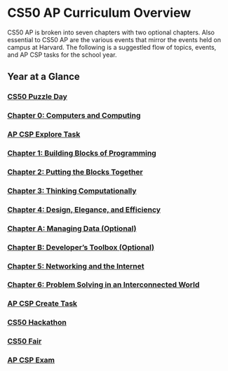 # CS50 AP Curriculum Overview

CS50 AP is broken into seven chapters with two optional chapters.  Also essential to CS50 AP are the various events that mirror the events held on campus at Harvard.  The following is a suggestled flow of topics, events, and AP CSP tasks for the school year.

## Year at a Glance
### [CS50 Puzzle Day](brokt)
### [Chapter 0: Computers and Computing](brokt)
### [AP CSP Explore Task](brokt)
### [Chapter 1: Building Blocks of Programming](brokt)
### [Chapter 2: Putting the Blocks Together](brokt)
### [Chapter 3: Thinking Computationally](brokt)
### [Chapter 4: Design, Elegance, and Efficiency](brokt)
### [Chapter A: Managing Data (Optional)](brokt)
### [Chapter B: Developer’s Toolbox (Optional)](brokt)
### [Chapter 5: Networking and the Internet](brokt)
### [Chapter 6: Problem Solving in an Interconnected World](brokt)
### [AP CSP Create Task](brokt)
### [CS50 Hackathon](brokt)
### [CS50 Fair](brokt)
### [AP CSP Exam](brokt)